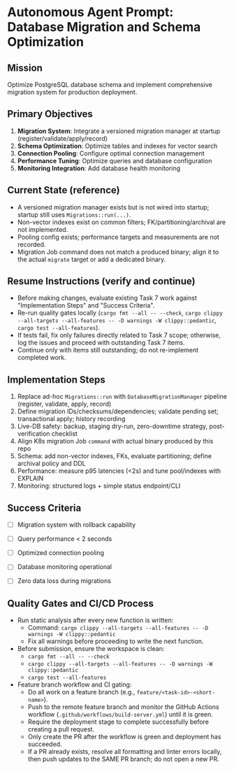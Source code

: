 # Autonomous Agent Prompt: Database Migration and Schema Optimization

 
## Mission
Optimize PostgreSQL database schema and implement comprehensive migration system for production deployment.

 
## Primary Objectives
1. **Migration System**: Integrate a versioned migration manager at startup (register/validate/apply/record)
2. **Schema Optimization**: Optimize tables and indexes for vector search
3. **Connection Pooling**: Configure optimal connection management
4. **Performance Tuning**: Optimize queries and database configuration
5. **Monitoring Integration**: Add database health monitoring

 
## Current State (reference)
- A versioned migration manager exists but is not wired into startup; startup still uses `Migrations::run(...)`.
- Non-vector indexes exist on common filters; FK/partitioning/archival are not implemented.
- Pooling config exists; performance targets and measurements are not recorded.
- Migration Job command does not match a produced binary; align it to the actual `migrate` target or add a dedicated binary.

 
## Resume Instructions (verify and continue)
- Before making changes, evaluate existing Task 7 work against "Implementation Steps" and "Success Criteria".
- Re-run quality gates locally (`cargo fmt --all -- --check`, `cargo clippy --all-targets --all-features -- -D warnings -W clippy::pedantic`, `cargo test --all-features`).
- If tests fail, fix only failures directly related to Task 7 scope; otherwise, log the issues and proceed with outstanding Task 7 items.
- Continue only with items still outstanding; do not re-implement completed work.

 
## Implementation Steps
1. Replace ad-hoc `Migrations::run` with `DatabaseMigrationManager` pipeline (register, validate, apply, record)
2. Define migration IDs/checksums/dependencies; validate pending set; transactional apply; history recording
3. Live-DB safety: backup, staging dry-run, zero-downtime strategy, post-verification checklist
4. Align K8s migration Job `command` with actual binary produced by this repo
5. Schema: add non-vector indexes, FKs, evaluate partitioning; define archival policy and DDL
6. Performance: measure p95 latencies (<2s) and tune pool/indexes with EXPLAIN
7. Monitoring: structured logs + simple status endpoint/CLI

 
## Success Criteria
- [ ] Migration system with rollback capability
- [ ] Query performance < 2 seconds
- [ ] Optimized connection pooling
- [ ] Database monitoring operational
- [ ] Zero data loss during migrations

 
## Quality Gates and CI/CD Process

- Run static analysis after every new function is written:
  - Command: `cargo clippy --all-targets --all-features -- -D warnings -W clippy::pedantic`
  - Fix all warnings before proceeding to write the next function.
- Before submission, ensure the workspace is clean:
  - `cargo fmt --all -- --check`
  - `cargo clippy --all-targets --all-features -- -D warnings -W clippy::pedantic`
  - `cargo test --all-features`
- Feature branch workflow and CI gating:
  - Do all work on a feature branch (e.g., `feature/<task-id>-<short-name>`).
  - Push to the remote feature branch and monitor the GitHub Actions workflow (`.github/workflows/build-server.yml`) until it is green.
  - Require the deployment stage to complete successfully before creating a pull request.
   - Only create the PR after the workflow is green and deployment has succeeded.
   - If a PR already exists, resolve all formatting and linter errors locally, then push updates to the SAME PR branch; do not open a new PR.

 
